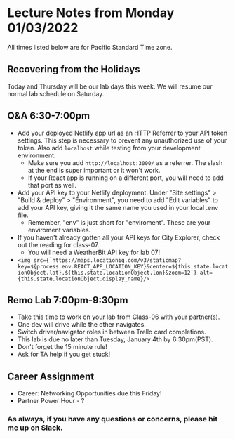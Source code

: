# Lecture Notes from Monday 01/03/2022
All times listed below are for Pacific Standard Time zone.


## Recovering from the Holidays
Today and Thursday will be our lab days this week. We will resume our normal lab schedule on Saturday. 


## Q&A 6:30-7:00pm
- Add your deployed Netlify app url as an HTTP Referrer to your API token settings. This step is necessary to prevent any unauthorized use of your token. Also add `localhost` while testing from your development environment. 
  - Make sure you add `http://localhost:3000/` as a referrer. The slash at the end is super important or it won't work.
  - If your React app is running on a different port, you will need to add that port as well.
- Add your API key to your Netlify deployment. Under "Site settings" > "Build & deploy" > "Environment", you need to add "Edit variables" to add your API key, giving it the same name you used in your local .env file.
  - Remember, "env" is just short for "enviroment". These are your enviroment variables.
- If you haven't already gotten all your API keys for City Explorer, check out the reading for class-07. 
  - You will need a WeatherBit API key for lab 07!
- ```<img src={`https://maps.locationiq.com/v3/staticmap?key=${process.env.REACT_APP_LOCATION_KEY}&center=${this.state.locationObject.lat},${this.state.locationObject.lon}&zoom=12`} alt={this.state.locationObject.display_name}/>```


## Remo Lab 7:00pm-9:30pm
- Take this time to work on your lab from Class-06 with your partner(s).
- One dev will drive while the other navigates. 
- Switch driver/navigator roles in between Trello card completions. 
- This lab is due no later than Tuesday, January 4th by 6:30pm(PST).
- Don't forget the 15 minute rule!
- Ask for TA help if you get stuck!


## Career Assignment
- Career: Networking Opportunities due this Friday!
- Partner Power Hour - ?

### As always, if you have any questions or concerns, please hit me up on Slack.
